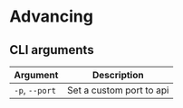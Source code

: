 # Advancing

## CLI arguments

|Argument|Description|
|--------|-----------|
|`-p`, `--port`| Set a custom port to api|
